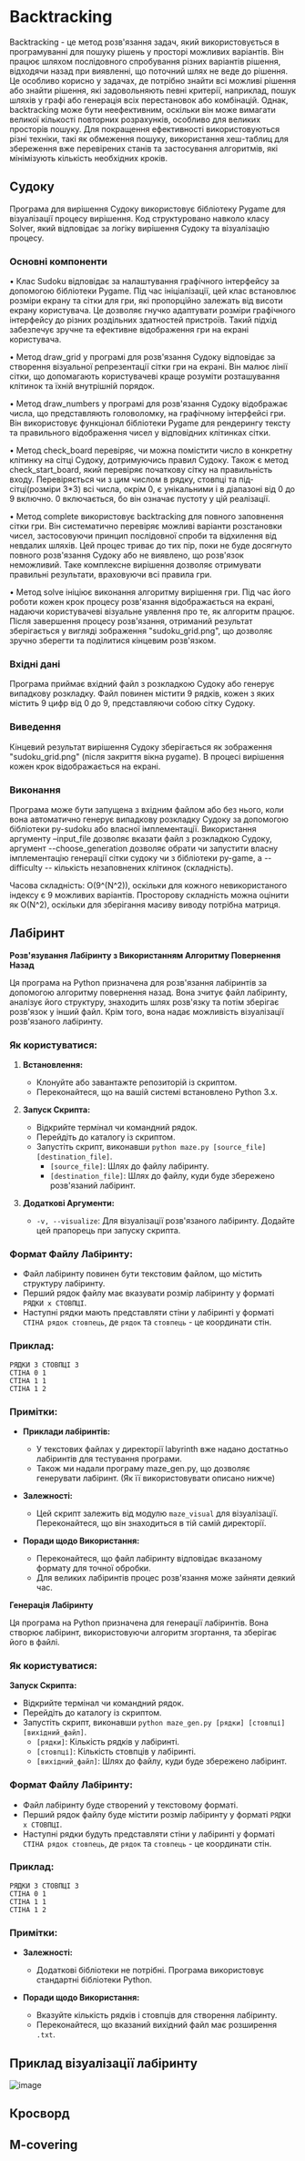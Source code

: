 # Backtracking

Backtracking - це метод розв'язання задач, який використовується в програмуванні для пошуку рішень у просторі можливих варіантів. Він працює шляхом послідовного спробування різних варіантів рішення, відходячи назад при виявленні, що поточний шлях не веде до рішення. Це особливо корисно у задачах, де потрібно знайти всі можливі рішення або знайти рішення, які задовольняють певні критерії, наприклад, пошук шляхів у графі або генерація всіх перестановок або комбінацій.
Однак, backtracking може бути неефективним, оскільки він може вимагати великої кількості повторних розрахунків, особливо для великих просторів пошуку. Для покращення ефективності використовуються різні техніки, такі як обмеження пошуку, використання хеш-таблиц для збереження вже перевірених станів та застосування алгоритмів, які мінімізують кількість необхідних кроків.

## Судоку

Програма для вирішення Судоку використовує бібліотеку Pygame для візуалізації процесу вирішення. Код структуровано навколо класу Solver, який відповідає за логіку вирішення Судоку та візуалізацію процесу.

### Основні компоненти

•	Клас Sudoku відповідає за налаштування графічного інтерфейсу за допомогою бібліотеки Pygame. Під час ініціалізації, цей клас встановлює розміри екрану та сітки для гри, які пропорційно залежать від висоти екрану користувача. Це дозволяє гнучко адаптувати розміри графічного інтерфейсу до різних роздільних здатностей пристроїв. Такий підхід забезпечує зручне та ефективне відображення гри на екрані користувача.

•	Метод draw_grid у програмі для розв'язання Судоку відповідає за створення візуальної репрезентації сітки гри на екрані. Він малює лінії сітки, що допомагають користувачеві краще розуміти розташування клітинок та їхній внутрішній порядок.

•	Метод draw_numbers у програмі для розв'язання Судоку відображає числа, що представляють головоломку, на графічному інтерфейсі гри. Він використовує функціонал бібліотеки Pygame для рендерингу тексту та правильного відображення чисел у відповідних клітинках сітки.

•	Метод check_board перевіряє, чи можна помістити число в конкретну клітинку на сітці Судоку, дотримуючись правил Судоку. Також є метод check_start_board, який перевіряє початкову сітку на правильність входу. Перевіряється чи з цим числом в рядку, стовпці та під-сітці(розміри 3*3) всі числа, окрім 0, є унікальними і в діапазоні від 0 до 9 включно. 0 включається, бо він означає пустоту у цій реалізації.

•	Метод complete використовує backtracking для повного заповнення сітки гри. Він систематично перевіряє можливі варіанти розстановки чисел, застосовуючи принцип послідовної спроби та відхилення від невдалих шляхів. Цей процес триває до тих пір, поки не буде досягнуто повного розв'язання Судоку або не виявлено, що розв'язок неможливий. Таке комплексне вирішення дозволяє отримувати правильні результати, враховуючи всі правила гри.

•	Метод solve ініціює виконання алгоритму вирішення гри. Під час його роботи кожен крок процесу розв'язання відображається на екрані, надаючи користувачеві візуальне уявлення про те, як алгоритм працює. Після завершення процесу розв'язання, отриманий результат зберігається у вигляді зображення "sudoku_grid.png", що дозволяє зручно зберегти та поділитися кінцевим розв'язком.

### Вхідні дані

Програма приймає вхідний файл з розкладкою Судоку або генерує випадкову розкладку. Файл повинен містити 9 рядків, кожен з яких містить 9 цифр від 0 до 9, представляючи собою сітку Судоку.

### Виведення
Кінцевий результат вирішення Судоку зберігається як зображення "sudoku_grid.png" (після закриття вікна pygame). В процесі вирішення кожен крок відображається на екрані.

### Виконання
Програма може бути запущена з вхідним файлом або без нього, коли вона автоматично генерує випадкову розкладку Судоку за допомогою бібліотеки py-sudoku або власної імплементації. Використання аргументу –input_file дозволяє вказати файл з розкладкою Судоку, аргумент --choose_generation дозволяє обрати чи запустити власну імплементацію генерації сітки судоку чи з бібліотеки py-game, а --difficulty -- кількість незаповнених клітинок (складність).

Часова складність: O(9^(N^2)), оскільки для кожного невикористаного індексу є 9 можливих варіантів. Просторову складність можна оцінити як O(N^2), оскільки для зберігання масиву виводу потрібна матриця.

## Лабіринт

**Розв'язування Лабіринту з Використанням Алгоритму Повернення Назад**

Ця програма на Python призначена для розв'язання лабіринтів за допомогою алгоритму повернення назад. Вона зчитує файл лабіринту, аналізує його структуру, знаходить шлях розв'язку та потім зберігає розв'язок у інший файл. Крім того, вона надає можливість візуалізації розв'язаного лабіринту.

### Як користуватися:

1. **Встановлення:**
   - Клонуйте або завантажте репозиторій із скриптом.
   - Переконайтеся, що на вашій системі встановлено Python 3.x.

2. **Запуск Скрипта:**
   - Відкрийте термінал чи командний рядок.
   - Перейдіть до каталогу із скриптом.
   - Запустіть скрипт, виконавши `python maze.py [source_file] [destination_file]`.
     - `[source_file]`: Шлях до файлу лабіринту.
     - `[destination_file]`: Шлях до файлу, куди буде збережено розв'язаний лабіринт.

3. **Додаткові Аргументи:**
   - `-v, --visualize`: Для візуалізації розв'язаного лабіринту. Додайте цей прапорець при запуску скрипта.

### Формат Файлу Лабіринту:

- Файл лабіринту повинен бути текстовим файлом, що містить структуру лабіринту.
- Перший рядок файлу має вказувати розмір лабіринту у форматі `РЯДКИ x СТОВПЦІ`.
- Наступні рядки мають представляти стіни у лабіринті у форматі `СТІНА рядок стовпець`, де `рядок` та `стовпець` - це координати стін.

### Приклад:

```
РЯДКИ 3 СТОВПЦІ 3
СТІНА 0 1
СТІНА 1 1
СТІНА 1 2
```

### Примітки:
- **Приклади лабіринтів:**
  - У текстових файлах у директорії labyrinth вже надано достатньо лабіринтів для тестування програми.
  - Також ми надали програму maze_gen.py, що дозволяє генерувати лабіринт. (Як її використовувати описано нижче) 

- **Залежності:**
  - Цей скрипт залежить від модулю `maze_visual` для візуалізації. Переконайтеся, що він знаходиться в тій самій директорії.

- **Поради щодо Використання:**
  - Переконайтеся, що файл лабіринту відповідає вказаному формату для точної обробки.
  - Для великих лабіринтів процес розв'язання може зайняти деякий час.


**Генерація Лабіринту**

Ця програма на Python призначена для генерації лабіринтів. Вона створює лабіринт, використовуючи алгоритм згортання, та зберігає його в файлі.

### Як користуватися:

  **Запуск Скрипта:**
   - Відкрийте термінал чи командний рядок.
   - Перейдіть до каталогу із скриптом.
   - Запустіть скрипт, виконавши `python maze_gen.py [рядки] [стовпці] [вихідний_файл]`.
     - `[рядки]`: Кількість рядків у лабіринті.
     - `[стовпці]`: Кількість стовпців у лабіринті.
     - `[вихідний_файл]`: Шлях до файлу, куди буде збережено лабіринт.

### Формат Файлу Лабіринту:

- Файл лабіринту буде створений у текстовому форматі.
- Перший рядок файлу буде містити розмір лабіринту у форматі `РЯДКИ x СТОВПЦІ`.
- Наступні рядки будуть представляти стіни у лабіринті у форматі `СТІНА рядок стовпець`, де `рядок` та `стовпець` - це координати стін.

### Приклад:

```
РЯДКИ 3 СТОВПЦІ 3
СТІНА 0 1
СТІНА 1 1
СТІНА 1 2
```

### Примітки:

- **Залежності:**
  - Додаткові бібліотеки не потрібні. Програма використовує стандартні бібліотеки Python.

- **Поради щодо Використання:**
  - Вказуйте кількість рядків і стовпців для створення лабіринту.
  - Переконайтеся, що вказаний вихідний файл має розширення `.txt`.

## Приклад візуалізації лабіринту

![image](https://github.com/SofiiaPop/Backtracking-project/assets/146963885/facad65f-90a8-40ba-94a0-1ee5a7f90702)


## Кросворд

## M-covering

